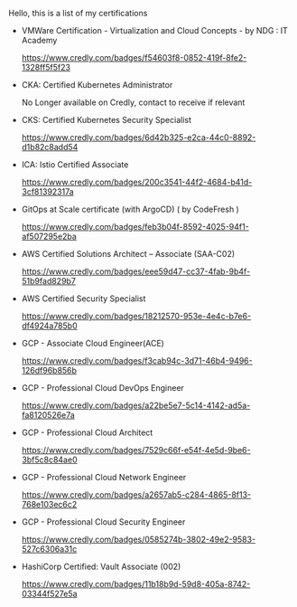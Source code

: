 Hello, 
  this is a list of my certifications
  
- VMWare Certification - Virtualization and Cloud Concepts - by NDG : IT Academy

  https://www.credly.com/badges/f54603f8-0852-419f-8fe2-1328ff5f5f23

- CKA: Certified Kubernetes Administrator 

  No Longer available on Credly, contact to receive if relevant 
  
- CKS: Certified Kubernetes Security Specialist

  https://www.credly.com/badges/6d42b325-e2ca-44c0-8892-d1b82c8add54
  
- ICA: Istio Certified Associate

  https://www.credly.com/badges/200c3541-44f2-4684-b41d-3cf81392317a

- GitOps at Scale certificate (with ArgoCD) ( by CodeFresh )

  https://www.credly.com/badges/feb3b04f-8592-4025-94f1-af507295e2ba

- AWS Certified Solutions Architect – Associate (SAA-C02)

  https://www.credly.com/badges/eee59d47-cc37-4fab-9b4f-51b9fad829b7

- AWS Certified Security Specialist

  https://www.credly.com/badges/18212570-953e-4e4c-b7e6-df4924a785b0

- GCP - Associate Cloud Engineer(ACE)
  
  https://www.credly.com/badges/f3cab94c-3d71-46b4-9496-126df96b856b
  
- GCP - Professional Cloud DevOps Engineer

  https://www.credly.com/badges/a22be5e7-5c14-4142-ad5a-fa8120526e7a

- GCP - Professional Cloud Architect
  
  https://www.credly.com/badges/7529c66f-e54f-4e5d-9be6-3bf5c8c84ae0

- GCP - Professional Cloud Network Engineer 
  
  https://www.credly.com/badges/a2657ab5-c284-4865-8f13-768e103ec6c2

- GCP - Professional Cloud Security Engineer 
  
  https://www.credly.com/badges/0585274b-3802-49e2-9583-527c6306a31c

- HashiCorp Certified: Vault Associate (002)

  https://www.credly.com/badges/11b18b9d-59d8-405a-8742-03344f527e5a
